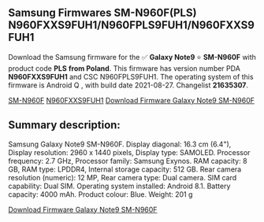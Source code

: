 <h2>Samsung Firmwares SM-N960F(PLS) N960FXXS9FUH1/N960FPLS9FUH1/N960FXXS9FUH1</h2>
Download the Samsung firmware for the ✅ <strong>Galaxy Note9 </strong> ⭐ <strong>SM-N960F</strong> with product code <strong>PLS</strong> <strong> from Poland</strong>. This firmware has version number PDA <strong>N960FXXS9FUH1</strong> and CSC N960FPLS9FUH1. The operating system of this firmware is Android Q , with build date 2021-08-27. Changelist <strong>21635307</strong>.


[SM-N960F](https://samfirm.shop/samsung/model/SM-N960F)
[N960FXXS9FUH1](https://samfirm.shop/samsung/pda/N960FXXS9FUH1)
[Download Firmware Galaxy Note9 SM-N960F](https://samfirm.shop/samsung/firmware/452625)
<h2>Summary description:</h2>
<p>Samsung Galaxy Note9 SM-N960F. Display diagonal: 16.3 cm (6.4"), Display resolution: 2960 x 1440 pixels, Display type: SAMOLED. Processor frequency: 2.7 GHz, Processor family: Samsung Exynos. RAM capacity: 8 GB, RAM type: LPDDR4, Internal storage capacity: 512 GB. Rear camera resolution (numeric): 12 MP, Rear camera type: Dual camera. SIM card capability: Dual SIM. Operating system installed: Android 8.1. Battery capacity: 4000 mAh. Product colour: Blue. Weight: 201 g</p>


[Download Firmware Galaxy Note9 SM-N960F](https://samfirm.shop/samsung/firmware/452625)
